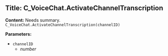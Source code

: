 ## Title: C_VoiceChat.ActivateChannelTranscription

**Content:**
Needs summary.
`C_VoiceChat.ActivateChannelTranscription(channelID)`

**Parameters:**
- `channelID`
  - *number*